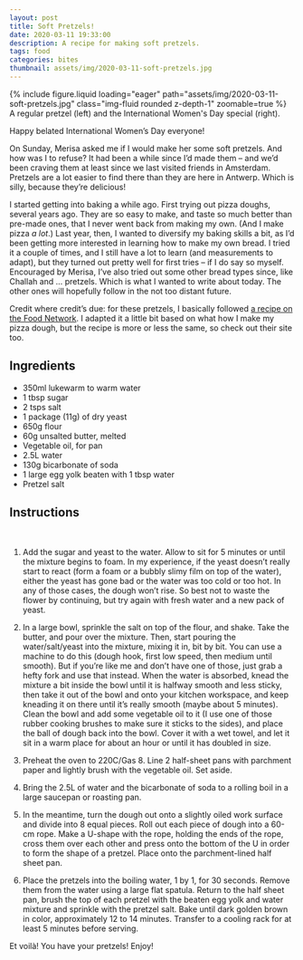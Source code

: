 ```yaml
---
layout: post
title: Soft Pretzels!
date: 2020-03-11 19:33:00
description: A recipe for making soft pretzels.
tags: food
categories: bites
thumbnail: assets/img/2020-03-11-soft-pretzels.jpg
---
```


<div class="row mt-3">
    <div class="col-sm mt-3 mt-md-0">
        {% include figure.liquid loading="eager" path="assets/img/2020-03-11-soft-pretzels.jpg" class="img-fluid rounded z-depth-1" zoomable=true %}
    </div>
</div>
<div class="caption">
    A regular pretzel (left) and the International Women's Day special (right).
</div>

Happy belated International Women’s Day everyone!

On Sunday, Merisa asked me if I would make her some soft pretzels. And how was I to refuse? It had been a while since I’d made them – and we’d been craving them at least since we last visited friends in Amsterdam. Pretzels are a lot easier to find there than they are here in Antwerp. Which is silly, because they’re delicious!

I started getting into baking a while ago. First trying out pizza doughs, several years ago. They are so easy to make, and taste so much better than pre-made ones, that I never went back from making my own. (And I make pizza *a lot*.) Last year, then, I wanted to diversify my baking skills a bit, as I’d been getting more interested in learning how to make my own bread. I tried it a couple of times, and I still have a lot to learn (and measurements to adapt), but they turned out pretty well for first tries – if I do say so myself. Encouraged by Merisa, I’ve also tried out some other bread types since, like Challah and … pretzels. Which is what I wanted to write about today. The other ones will hopefully follow in the not too distant future.

Credit where credit’s due: for these pretzels, I basically followed [a recipe on the Food Network](http://www.foodnetwork.co.uk/recipes/homemade-soft-pretzels.html?utm_source=foodnetwork.com&amp;utm_medium=domestic). I adapted it a little bit based on what how I make my pizza dough, but the recipe is more or less the same, so check out their site too. 

## Ingredients

* 350ml lukewarm to warm water
* 1 tbsp sugar
* 2 tsps salt
* 1 package (11g) of dry yeast
* 650g flour
* 60g unsalted butter, melted
* Vegetable oil, for pan
* 2.5L water
* 130g bicarbonate of soda
* 1 large egg yolk beaten with 1 tbsp water
* Pretzel salt

## Instructions
⠀
1. Add the sugar and yeast to the water. Allow to sit for 5 minutes or until the mixture begins to foam. In my experience, if the yeast doesn’t really start to react (form a foam or a bubbly slimy film on top of the water), either the yeast has gone bad or the water was too cold or too hot. In any of those cases, the dough won’t rise. So best not to waste the flower by continuing, but try again with fresh water and a new pack of yeast.

2. In a large bowl, sprinkle the salt on top of the flour, and shake. Take the butter, and pour over the mixture. Then, start pouring the water/salt/yeast into the mixture, mixing it in, bit by bit. You can use a machine to do this (dough hook, first low speed, then medium until smooth). But if you’re like me and don’t have one of those, just grab a hefty fork and use that instead. When the water is absorbed, knead the mixture a bit inside the bowl until it is halfway smooth and less sticky, then take it out of the bowl and onto your kitchen workspace, and keep kneading it on there until it’s really smooth (maybe about 5 minutes). Clean the bowl and add some vegetable oil to it (I use one of those rubber cooking brushes to make sure it sticks to the sides), and place the ball of dough back into the bowl. Cover it with a wet towel, and let it sit in a warm place for about an hour or until it has doubled in size.

3. Preheat the oven to 220C/Gas 8. Line 2 half-sheet pans with parchment paper and lightly brush with the vegetable oil. Set aside.

4. Bring the 2.5L of water and the bicarbonate of soda to a rolling boil in a large saucepan or roasting pan.

5. In the meantime, turn the dough out onto a slightly oiled work surface and divide into 8 equal pieces. Roll out each piece of dough into a 60-cm rope. Make a U-shape with the rope, holding the ends of the rope, cross them over each other and press onto the bottom of the U in order to form the shape of a pretzel. Place onto the parchment-lined half sheet pan.

6. Place the pretzels into the boiling water, 1 by 1, for 30 seconds. Remove them from the water using a large flat spatula. Return to the half sheet pan, brush the top of each pretzel with the beaten egg yolk and water mixture and sprinkle with the pretzel salt. Bake until dark golden brown in color, approximately 12 to 14 minutes. Transfer to a cooling rack for at least 5 minutes before serving.

Et voilà! You have your pretzels! Enjoy!
